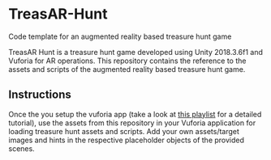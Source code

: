 # TreasAR-Hunt
Code template for an augmented reality based treasure hunt game

TreasAR Hunt is a treasure hunt game developed using Unity 2018.3.6f1 and Vuforia for AR operations. This repository contains the reference to the assets and scripts of the augmented reality based treasure hunt game.

## Instructions

Once the you setup the vuforia app (take a look at [this playlist](https://youtu.be/9XikHnTiukk) for a detailed tutorial), use the assets from this repository in your Vuforia application for loading treasure hunt assets and scripts.
Add your own assets/target images and hints in the respective placeholder objects of the provided scenes.
